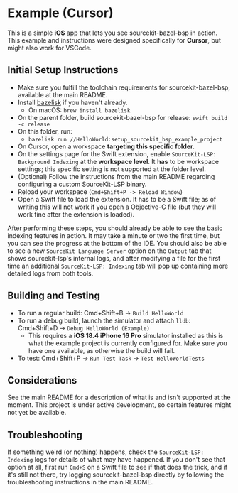 # Example (Cursor)

This is a simple **iOS** app that lets you see sourcekit-bazel-bsp in action. This example and instructions were designed specifically for **Cursor**, but might also work for VSCode.

## Initial Setup Instructions

- Make sure you fulfill the toolchain requirements for sourcekit-bazel-bsp, available at the main README.
- Install [bazelisk](https://github.com/bazelbuild/bazelisk) if you haven't already.
  - On macOS: `brew install bazelisk`
- On the parent folder, build sourcekit-bazel-bsp for release: `swift build -c release`
- On this folder, run:
  - `bazelisk run //HelloWorld:setup_sourcekit_bsp_example_project`
- On Cursor, open a workspace **targeting this specific folder.**
- On the settings page for the Swift extension, enable `SourceKit-LSP: Background Indexing` at the **workspace level**. It **has** to be workspace settings; this specific setting is not supported at the folder level.
- (Optional) Follow the instructions from the main README regarding configuring a custom SourceKit-LSP binary.
- Reload your workspace (`Cmd+Shift+P -> Reload Window`)
- Open a Swift file to load the extension. It has to be a Swift file; as of writing this will not work if you open a Objective-C file (but they will work fine after the extension is loaded).

After performing these steps, you should already be able to see the basic indexing features in action. It may take a minute or two the first time, but you can see the progress at the bottom of the IDE. You should also be able to see a new `SourceKit Language Server` option on the `Output` tab that shows sourcekit-lsp's internal logs, and after modifying a file for the first time an additional `SourceKit-LSP: Indexing` tab will pop up containing more detailed logs from both tools.

## Building and Testing

- To run a regular build: Cmd+Shift+B -> `Build HelloWorld`
- To run a debug build, launch the simulator and attach `lldb`: Cmd+Shift+D -> `Debug HelloWorld (Example)`
  - This requires a **iOS 18.4 iPhone 16 Pro** simulator installed as this is what the example project is currently configured for. Make sure you have one available, as otherwise the build will fail.
- To test: Cmd+Shift+P -> `Run Test Task` -> `Test HelloWorldTests`

## Considerations

See the main README for a description of what is and isn't supported at the moment. This project is under active development, so certain features might not yet be available.

## Troubleshooting

If something weird (or nothing) happens, check the `SourceKit-LSP: Indexing` logs for details of what may have happened. If you don't see that option at all, first run `Cmd+S` on a Swift file to see if that does the trick, and if it's still not there, try logging sourcekit-bazel-bsp directly by following the troubleshooting instructions in the main README.

